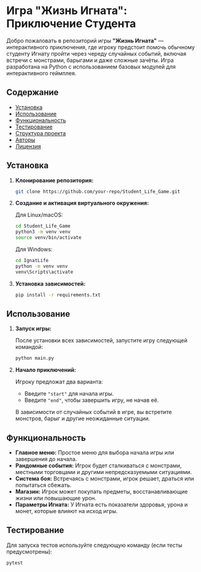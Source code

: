 # Игра "Жизнь Игната": Приключение Студента

Добро пожаловать в репозиторий игры **"Жизнь Игната"** — интерактивного приключения, где игроку предстоит помочь обычному студенту Игнату пройти через череду случайных событий, включая встречи с монстрами, барыгами и даже сложные зачёты. Игра разработана на Python с использованием базовых модулей для интерактивного геймплея.

## Содержание

- [Установка](#установка)
- [Использование](#использование)
- [Функциональность](#функциональность)
- [Тестирование](#тестирование)
- [Структура проекта](#структура-проекта)
- [Авторы](#авторы)
- [Лицензия](#лицензия)

## Установка

1. **Клонирование репозитория:**

    ```bash
    git clone https://github.com/your-repo/Student_Life_Game.git
    ```

2. **Создание и активация виртуального окружения:**

    Для Linux/macOS:
    ```bash
    cd Student_Life_Game
    python3 -m venv venv
    source venv/bin/activate
    ```

    Для Windows:
    ```bash
    cd IgnatLife
    python -m venv venv
    venv\Scripts\activate
    ```

3. **Установка зависимостей:**

    ```bash
    pip install -r requirements.txt
    ```

## Использование

1. **Запуск игры:**

    После установки всех зависимостей, запустите игру следующей командой:

    ```bash
    python main.py
    ```

2. **Начало приключений:**

    Игроку предложат два варианта:
    - Введите `"start"` для начала игры.
    - Введите `"end"`, чтобы завершить игру, не начав её.

    В зависимости от случайных событий в игре, вы встретите монстров, барыг и другие неожиданные ситуации.

## Функциональность

- **Главное меню:** Простое меню для выбора начала игры или завершения до начала.
- **Рандомные события:** Игрок будет сталкиваться с монстрами, местными торговцами и другими непредсказуемыми ситуациями.
- **Система боя:** Встречаясь с монстрами, игрок решает, драться или попытаться сбежать.
- **Магазин:** Игрок может покупать предметы, восстанавливающие жизни или повышающие урон.
- **Параметры Игната:** У Игната есть показатели здоровья, урона и монет, которые влияют на исход игры.

## Тестирование

Для запуска тестов используйте следующую команду (если тесты предусмотрены):

```bash
pytest
